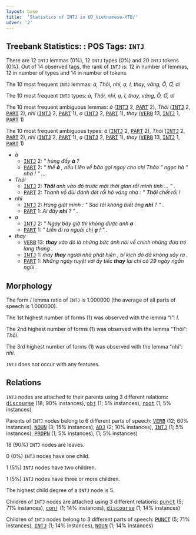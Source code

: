 ```yaml
---
layout: base
title:  'Statistics of INTJ in UD_Vietnamese-VTB/'
udver: '2'
---
```


## Treebank Statistics: : POS Tags: `INTJ`

There are 12 `INTJ` lemmas (0%), 12 `INTJ` types (0%) and 20 `INTJ` tokens (0%).
Out of 14 observed tags, the rank of `INTJ` is: 12 in number of lemmas, 12 in number of types and 14 in number of tokens.

The 10 most frequent `INTJ` lemmas: <em>à, Thôi, nhỉ, ạ, I, thay, vâng, Ô, Ơ, ơi</em>

The 10 most frequent `INTJ` types:  <em>à, Thôi, nhỉ, ạ, I, thay, vâng, Ô, Ơ, ơi</em>

The 10 most frequent ambiguous lemmas: <em>à</em> (<tt><a href="vi_vtb-pos-INTJ.html">INTJ</a></tt> 2, <tt><a href="vi_vtb-pos-PART.html">PART</a></tt> 2), <em>Thôi</em> (<tt><a href="vi_vtb-pos-INTJ.html">INTJ</a></tt> 2, <tt><a href="vi_vtb-pos-PART.html">PART</a></tt> 2), <em>nhỉ</em> (<tt><a href="vi_vtb-pos-INTJ.html">INTJ</a></tt> 2, <tt><a href="vi_vtb-pos-PART.html">PART</a></tt> 1), <em>ạ</em> (<tt><a href="vi_vtb-pos-INTJ.html">INTJ</a></tt> 2, <tt><a href="vi_vtb-pos-PART.html">PART</a></tt> 1), <em>thay</em> (<tt><a href="vi_vtb-pos-VERB.html">VERB</a></tt> 13, <tt><a href="vi_vtb-pos-INTJ.html">INTJ</a></tt> 1, <tt><a href="vi_vtb-pos-PART.html">PART</a></tt> 1)

The 10 most frequent ambiguous types:  <em>à</em> (<tt><a href="vi_vtb-pos-INTJ.html">INTJ</a></tt> 2, <tt><a href="vi_vtb-pos-PART.html">PART</a></tt> 2), <em>Thôi</em> (<tt><a href="vi_vtb-pos-INTJ.html">INTJ</a></tt> 2, <tt><a href="vi_vtb-pos-PART.html">PART</a></tt> 2), <em>nhỉ</em> (<tt><a href="vi_vtb-pos-INTJ.html">INTJ</a></tt> 2, <tt><a href="vi_vtb-pos-PART.html">PART</a></tt> 1), <em>ạ</em> (<tt><a href="vi_vtb-pos-INTJ.html">INTJ</a></tt> 2, <tt><a href="vi_vtb-pos-PART.html">PART</a></tt> 1), <em>thay</em> (<tt><a href="vi_vtb-pos-VERB.html">VERB</a></tt> 13, <tt><a href="vi_vtb-pos-INTJ.html">INTJ</a></tt> 1, <tt><a href="vi_vtb-pos-PART.html">PART</a></tt> 1)


* <em>à</em>
  * <tt><a href="vi_vtb-pos-INTJ.html">INTJ</a></tt> 2: <em>" hùng đấy <b>à</b> ?</em>
  * <tt><a href="vi_vtb-pos-PART.html">PART</a></tt> 2: <em>" thế <b>à</b> , nếu Liên về bảo gọi ngay cho chị Thảo " ngọc hà " nhá ! " ...</em>
* <em>Thôi</em>
  * <tt><a href="vi_vtb-pos-INTJ.html">INTJ</a></tt> 2: <em><b>Thôi</b> anh vào đó trước một thời gian rồi mình tính ... " .</em>
  * <tt><a href="vi_vtb-pos-PART.html">PART</a></tt> 2: <em>Thanh vỗ đùi đánh đét rồi hô váng nhà : " <b>Thôi</b> chết rồi !</em>
* <em>nhỉ</em>
  * <tt><a href="vi_vtb-pos-INTJ.html">INTJ</a></tt> 2: <em>Hùng giật mình : " Sao tôi không biết ông <b>nhỉ</b> ? " .</em>
  * <tt><a href="vi_vtb-pos-PART.html">PART</a></tt> 1: <em>Ai đấy <b>nhỉ</b> ? " .</em>
* <em>ạ</em>
  * <tt><a href="vi_vtb-pos-INTJ.html">INTJ</a></tt> 2: <em>" Ngay bây giờ thì không được anh <b>ạ</b> .</em>
  * <tt><a href="vi_vtb-pos-PART.html">PART</a></tt> 1: <em>" Liên đi ra ngoài chị <b>ạ</b> ! " .</em>
* <em>thay</em>
  * <tt><a href="vi_vtb-pos-VERB.html">VERB</a></tt> 13: <em><b>thay</b> vào đó là những bức ảnh nói về chính những đứa trẻ lang thang .</em>
  * <tt><a href="vi_vtb-pos-INTJ.html">INTJ</a></tt> 1: <em>may <b>thay</b> người nhà phát hiện , bi kịch đó đã không xảy ra .</em>
  * <tt><a href="vi_vtb-pos-PART.html">PART</a></tt> 1: <em>Những ngày tuyệt vời ấy tiếc <b>thay</b> lại chỉ có 29 ngày ngắn ngủi .</em>

## Morphology

The form / lemma ratio of `INTJ` is 1.000000 (the average of all parts of speech is 1.000000).

The 1st highest number of forms (1) was observed with the lemma “I”: <em>I</em>.

The 2nd highest number of forms (1) was observed with the lemma “Thôi”: <em>Thôi</em>.

The 3rd highest number of forms (1) was observed with the lemma “nhỉ”: <em>nhỉ</em>.

`INTJ` does not occur with any features.


## Relations

`INTJ` nodes are attached to their parents using 3 different relations: <tt><a href="vi_vtb-dep-discourse.html">discourse</a></tt> (18; 90% instances), <tt><a href="vi_vtb-dep-obj.html">obj</a></tt> (1; 5% instances), <tt><a href="vi_vtb-dep-root.html">root</a></tt> (1; 5% instances)

Parents of `INTJ` nodes belong to 6 different parts of speech: <tt><a href="vi_vtb-pos-VERB.html">VERB</a></tt> (12; 60% instances), <tt><a href="vi_vtb-pos-NOUN.html">NOUN</a></tt> (3; 15% instances), <tt><a href="vi_vtb-pos-ADJ.html">ADJ</a></tt> (2; 10% instances), <tt><a href="vi_vtb-pos-INTJ.html">INTJ</a></tt> (1; 5% instances), <tt><a href="vi_vtb-pos-PROPN.html">PROPN</a></tt> (1; 5% instances),  (1; 5% instances)

18 (90%) `INTJ` nodes are leaves.

0 (0%) `INTJ` nodes have one child.

1 (5%) `INTJ` nodes have two children.

1 (5%) `INTJ` nodes have three or more children.

The highest child degree of a `INTJ` node is 5.

Children of `INTJ` nodes are attached using 3 different relations: <tt><a href="vi_vtb-dep-punct.html">punct</a></tt> (5; 71% instances), <tt><a href="vi_vtb-dep-conj.html">conj</a></tt> (1; 14% instances), <tt><a href="vi_vtb-dep-discourse.html">discourse</a></tt> (1; 14% instances)

Children of `INTJ` nodes belong to 3 different parts of speech: <tt><a href="vi_vtb-pos-PUNCT.html">PUNCT</a></tt> (5; 71% instances), <tt><a href="vi_vtb-pos-INTJ.html">INTJ</a></tt> (1; 14% instances), <tt><a href="vi_vtb-pos-NOUN.html">NOUN</a></tt> (1; 14% instances)

